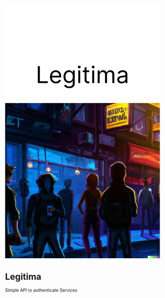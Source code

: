 
![Logo](/assets/blackbackground.png#gh-dark-mode-only)
![Logo](/assets/whitebackgorund.png#gh-light-mode-only)

![image](assets/legitima.png)

# Legitima

Simple API to authenticate Services

